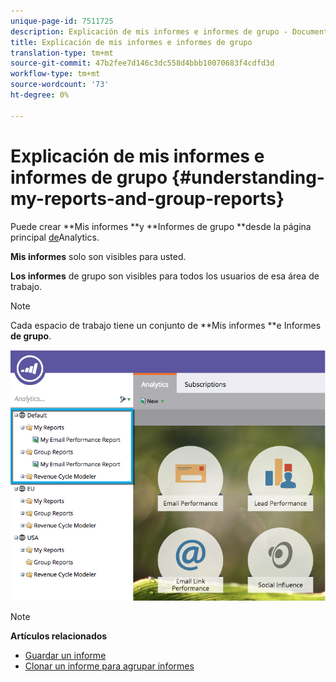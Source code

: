 ```yaml
---
unique-page-id: 7511725
description: Explicación de mis informes e informes de grupo - Documentos de marketing - Documentación del producto
title: Explicación de mis informes e informes de grupo
translation-type: tm+mt
source-git-commit: 47b2fee7d146c3dc558d4bbb10070683f4cdfd3d
workflow-type: tm+mt
source-wordcount: '73'
ht-degree: 0%

---
```



# Explicación de mis informes e informes de grupo {#understanding-my-reports-and-group-reports}

Puede crear **Mis informes **y **Informes de grupo **desde la página principal [de](navigating-the-analytics-home-page.md)Analytics.

**Mis informes** solo son visibles para usted.

**Los informes** de grupo son visibles para todos los usuarios de esa área de trabajo.

>[!NOTE]
>
>Cada espacio de trabajo tiene un conjunto de **Mis informes **e Informes **de grupo**.

![](assets/image2015-4-21-14-3a41-3a22.png)

>[!NOTE]
>
>**Artículos relacionados**
>
>* [Guardar un informe](save-a-report.md)
>* [Clonar un informe para agrupar informes](../../../../product-docs/reporting/basic-reporting/report-activity/clone-a-report-to-group-reports.md)

>



